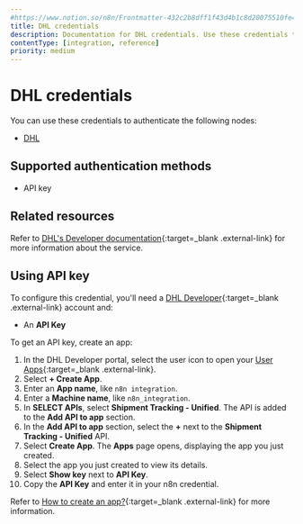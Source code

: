 ```yaml
---
#https://www.notion.so/n8n/Frontmatter-432c2b8dff1f43d4b1c8d20075510fe4
title: DHL credentials
description: Documentation for DHL credentials. Use these credentials to authenticate DHL in n8n, a workflow automation platform.
contentType: [integration, reference]
priority: medium
---
```


# DHL credentials

You can use these credentials to authenticate the following nodes:

- [DHL](/integrations/builtin/app-nodes/n8n-nodes-base.dhl/)

## Supported authentication methods

- API key

## Related resources

Refer to [DHL's Developer documentation](https://support-developer.dhl.com/support/home){:target=_blank .external-link} for more information about the service.

## Using API key

To configure this credential, you'll need a [DHL Developer](https://developer.dhl.com/user/register){:target=_blank .external-link} account and:

- An **API Key**

To get an API key, create an app:

1. In the DHL Developer portal, select the user icon to open your [User Apps](https://developer.dhl.com/user/apps){:target=_blank .external-link}.
2. Select **+ Create App**.
3. Enter an **App name**, like `n8n integration`.
4. Enter a **Machine name**, like `n8n_integration`.
4. In **SELECT APIs**, select **Shipment Tracking - Unified**. The API is added to the **Add API to app** section.
5. In the **Add API to app** section, select the **+** next to the **Shipment Tracking - Unified** API.
6. Select **Create App**. The **Apps** page opens, displaying the app you just created.
7. Select the app you just created to view its details.
8. Select **Show key** next to **API Key**.
9. Copy the **API Key** and enter it in your n8n credential.

Refer to [How to create an app?](https://support-developer.dhl.com/support/solutions/articles/47001177011-how-to-create-an-app-){:target=_blank .external-link} for more information.
